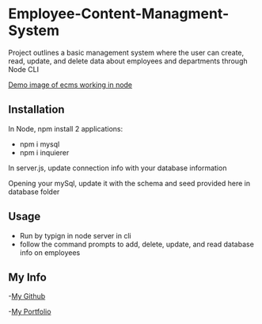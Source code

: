 # Employee-Content-Managment-System
Project outlines a basic management system where the user can create, read, update, and delete data about employees and departments through Node CLI

[Demo image of ecms working in node](./assets/images/demoPic.png)


## Installation

In Node, npm install 2 applications: 
- npm i mysql 
- npm i inquierer

In server.js, update connection info with your database information

Opening your mySql, update it with the schema and seed provided here in database folder 

## Usage 

- Run by typign in node server in cli 
- follow the command prompts to add, delete, update, and read database info on employees 

## My Info 

-[My Github ](https://github.com/Ewager1)

-[My Portfolio](https://ewager1.github.io/gitPortfolio/)
